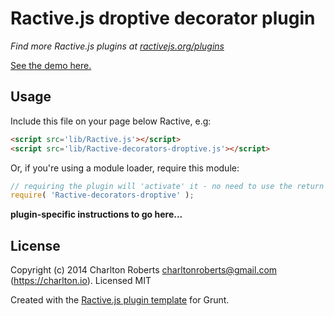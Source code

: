 Ractive.js droptive decorator plugin
====================================

*Find more Ractive.js plugins at [ractivejs.org/plugins](http://ractivejs.org/plugins)*

[See the demo here.](TODO)

Usage
-----

Include this file on your page below Ractive, e.g:

```html
<script src='lib/Ractive.js'></script>
<script src='lib/Ractive-decorators-droptive.js'></script>
```

Or, if you're using a module loader, require this module:

```js
// requiring the plugin will 'activate' it - no need to use the return value
require( 'Ractive-decorators-droptive' );
```

**plugin-specific instructions to go here...**



License
-------

Copyright (c) 2014 Charlton Roberts <charltonroberts@gmail.com> (https://charlton.io). Licensed MIT

Created with the [Ractive.js plugin template](https://github.com/RactiveJS/Plugin-template) for Grunt.